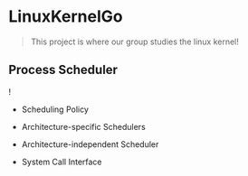 # LinuxKernelGo

> This project is where our group studies the linux kernel!

## Process Scheduler

! [](https://github.com/RocketKernel/LinuxKernelGo/tree/master/pic/ps.gif)

- Scheduling Policy

- Architecture-specific Schedulers

- Architecture-independent Scheduler

- System Call Interface
